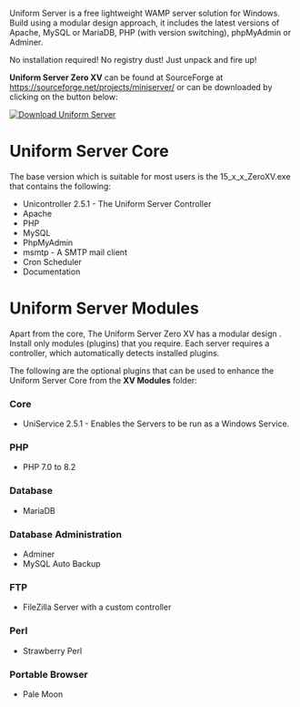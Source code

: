 Uniform Server is a free lightweight WAMP server solution for Windows.
Build using a modular design approach, it includes the latest versions of Apache, MySQL or MariaDB, PHP (with version switching), phpMyAdmin or Adminer.

No installation required! No registry dust! Just unpack and fire up!

**Uniform Server Zero XV** can be found at SourceForge at https://sourceforge.net/projects/miniserver/ or can be downloaded by clicking on the button below:

[![Download Uniform Server](https://a.fsdn.com/con/app/sf-download-button)](https://sourceforge.net/projects/miniserver/files/latest/download)

# Uniform Server Core

The base version which is suitable for most users is the 15_x_x_ZeroXV.exe that contains the following:

 * Unicontroller 2.5.1 - The Uniform Server Controller
 * Apache
 * PHP
 * MySQL
 * PhpMyAdmin
 * msmtp - A SMTP mail client
 * Cron Scheduler
 * Documentation

# Uniform Server Modules

Apart from the core, The Uniform Server Zero XV has a modular design . Install only modules (plugins) that you require. 
Each server requires a controller, which automatically detects installed plugins.

The following are the optional plugins that can be used to enhance the Uniform Server Core from the **XV Modules** folder:

### Core

 * UniService 2.5.1 - Enables the Servers to be run as a Windows Service.

### PHP

 * PHP 7.0 to 8.2

### Database

 * MariaDB

### Database Administration

 * Adminer
 * MySQL Auto Backup

### FTP

 * FileZilla Server with a custom controller

### Perl

 * Strawberry Perl

### Portable Browser

 * Pale Moon